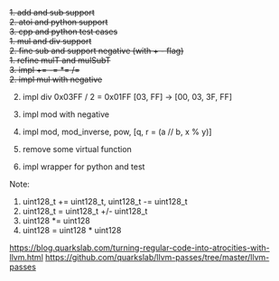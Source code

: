 ##

~~1. add and sub support~~  
~~2. atoi and python support~~  
~~3. cpp and python test cases~~  
~~1. mul and div support~~  
~~2. fine sub and support negative (with + - flag)~~  
~~1. refine mulT and mulSubT~~  
~~3. impl += -= *= /=~~  
~~2. impl mul with negative~~  

2. impl div
    0x03FF / 2 = 0x01FF
    [03, FF] -> [00, 03, 3F, FF]

3. impl mod with negative
4. impl mod, mod_inverse, pow, [q, r = (a // b, x % y)]
5. remove some virtual function
6. impl wrapper for python and test


Note:
1. uint128_t += uint128_t, uint128_t -= uint128_t
2. uint128_t = uint128_t +/- uint128_t
3. uint128 *= uint128
4. uint128 = uint128 * uint128





https://blog.quarkslab.com/turning-regular-code-into-atrocities-with-llvm.html
https://github.com/quarkslab/llvm-passes/tree/master/llvm-passes
